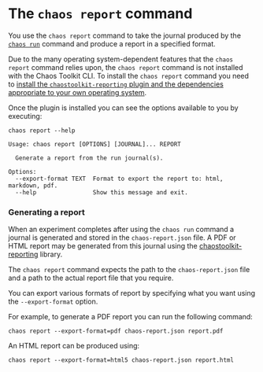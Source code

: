 # The `chaos report` command

You use the `chaos report` command to take the journal produced by the 
[`chaos run`](run.md) command and produce a report in a specified format.

Due to the many operating system-dependent features that the `chaos report` 
command relies upon, the `chaos report` command is not installed with the 
Chaos Toolkit CLI. To install the `chaos report` command you need to [install 
the `chaostoolkit-reporting` plugin and the dependencies appropriate to your 
own operating system](https://github.com/chaostoolkit/chaostoolkit-reporting).

Once the plugin is installed you can see the options available to you by 
executing:

```
chaos report --help
```
```
Usage: chaos report [OPTIONS] [JOURNAL]... REPORT

  Generate a report from the run journal(s).

Options:
  --export-format TEXT  Format to export the report to: html, markdown, pdf.
  --help                Show this message and exit.
```


### Generating a report

When an experiment completes after using the `chaos run` command a journal is 
generated and stored in the `chaos-report.json` file. A PDF or HTML report may 
be generated from this journal using the [chaostoolkit-reporting][chaosreport] 
library.

[chaosreport]: https://github.com/chaostoolkit/chaostoolkit-reporting

The `chaos report` command expects the path to the `chaos-report.json` file 
and a path to the actual report file that you require.

You can export various formats of report by specifying what you want using the 
`--export-format` option.

For example, to generate a PDF report you can run the following command:

```
chaos report --export-format=pdf chaos-report.json report.pdf
```

An HTML report can be produced using:

```
chaos report --export-format=html5 chaos-report.json report.html
```
